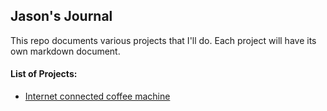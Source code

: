 ## Jason's Journal

This repo documents various projects that I'll do. Each project will have its own markdown document.

#### List of Projects:
- [Internet connected coffee machine](coffee_machine.md)
